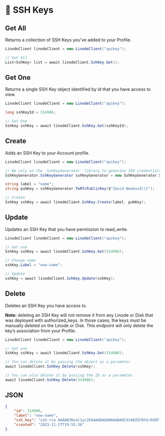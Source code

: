 # 🔐 SSH Keys

## Get All

Returns a collection of SSH Keys you’ve added to your Profile.

```csharp
LinodeClient linodeClient = new LinodeClient("apikey");

// Get All
List<SshKey> list = await linodeClient.SshKey.Get();
```

## Get One

Returns a single SSH Key object identified by id that you have access to view.

```csharp
LinodeClient linodeClient = new LinodeClient("apikey");

long sshKeyId = 314986;

// Get One
SshKey sshKey = await linodeClient.SshKey.Get(sshKeyId);
```

## Create

Adds an SSH Key to your Account profile.

```csharp
LinodeClient linodeClient = new LinodeClient("apikey");

// We rely on the 'SshKeyGenerator' library to generate SSH credentials.
SshKeyGenerator.SshKeyGenerator sshKeyGenerator = new SshKeyGenerator.SshKeyGenerator(2048);

string label = "name";
string pubKey = sshKeyGenerator.ToRfcPublicKey($"{Guid.NewGuid()}");

// Create
SshKey sshKey = await linodeClient.SshKey.Create(label, pubKey);
```

## Update

Updates an SSH Key that you have permission to read\_write.

```csharp
LinodeClient linodeClient = new LinodeClient("apikey");

// Get one
SshKey sshKey = await linodeClient.SshKey.Get(314986);

// Change name
sshKey.Label = "new-name";

// Update
sshKey = await linodeClient.SshKey.Update(sshKey);
```

## Delete

Deletes an SSH Key you have access to.

**Note:** deleting an SSH Key will not remove it from any Linode or Disk that was deployed with authorized\_keys. In those cases, the keys must be manually deleted on the Linode or Disk. This endpoint will only delete the key’s association from your Profile.

```csharp
LinodeClient linodeClient = new LinodeClient("apikey");

// Get one
SshKey sshKey = await linodeClient.SshKey.Get(314986);

// You can delete it by passing the object as a parameter
await linodeClient.SshKey.Delete(sshKey);

// You can also delete it by passing the ID as a parameter.
await linodeClient.SshKey.Delete(314986);
```

## JSON

```json
{
    "id": 314986,
    "label": "new-name",
    "ssh_key": "ssh-rsa AAAAB3NzaC1yc2EAAAADAQABAAABAQC6tABZGFBt6/0XQFfGsoZsweDmz0v0jMkgPJDZ+CzngqExUP3mW17KFreV1HpCeL8EDx9qvhTdJFvgjOZ23PJqEE8/NZy6e8EupCHxyS+7b8NYFIxhxaq1XN8MB4+pi2xICjfAROoUBi4Sx5NKym/2WGqnaJtig56cL0c/4pmG1kVV1VeEb3Z84SCTI6WzQNLtHaaBg3hdP3PilcKQSL2zFq2I/bkDNUO3FdUPISzjCWqMveDMi2rUNo5RGvrxQqQLxcBWB1mKUA1xA6Bsp6NyzNbGhhKcc6IMBEj/H+gDvl5DBAhE5B55gGhRWVZJYTWqI2jC3/hfIC5oAN/1yqX5 e7beb5fe-bbf1-4258-bf19-1a5761492318",
    "created": "2023-11-27T19:55:36"
}
```
